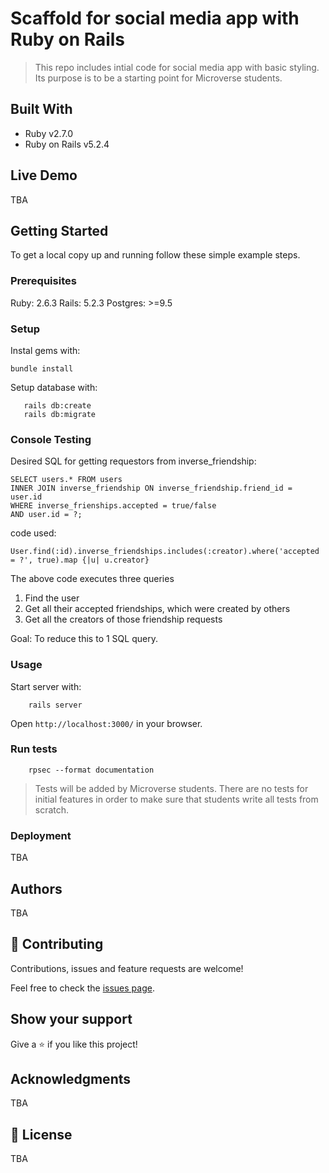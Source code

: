 # Scaffold for social media app with Ruby on Rails

> This repo includes intial code for social media app with basic styling. Its purpose is to be a starting point for Microverse students.

## Built With

- Ruby v2.7.0
- Ruby on Rails v5.2.4

## Live Demo

TBA


## Getting Started

To get a local copy up and running follow these simple example steps.

### Prerequisites

Ruby: 2.6.3
Rails: 5.2.3
Postgres: >=9.5

### Setup

Instal gems with:

```
bundle install
```

Setup database with:

```
   rails db:create
   rails db:migrate
```

### Console Testing

Desired SQL for getting requestors from inverse_friendship:

```
SELECT users.* FROM users 
INNER JOIN inverse_friendship ON inverse_friendship.friend_id = user.id
WHERE inverse_frienships.accepted = true/false
AND user.id = ?;
```

code used:

```
User.find(:id).inverse_friendships.includes(:creator).where('accepted = ?', true).map {|u| u.creator}
```

The above code executes three queries

1. Find the user
2. Get all their accepted friendships, which were created by others
3. Get all the creators of those friendship requests

Goal: To reduce this to 1 SQL query.

### Usage

Start server with:

```
    rails server
```

Open `http://localhost:3000/` in your browser.

### Run tests

```
    rpsec --format documentation
```

> Tests will be added by Microverse students. There are no tests for initial features in order to make sure that students write all tests from scratch.

### Deployment

TBA

## Authors

TBA

## 🤝 Contributing

Contributions, issues and feature requests are welcome!

Feel free to check the [issues page](issues/).

## Show your support

Give a ⭐️ if you like this project!

## Acknowledgments

TBA

## 📝 License

TBA

